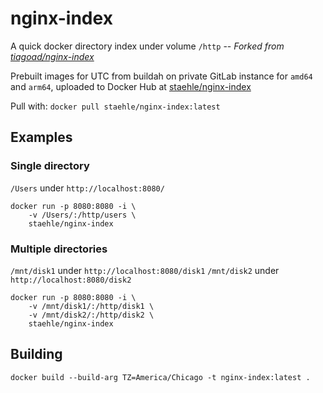 # nginx-index

A quick docker directory index under volume `/http` -- *Forked from [tiagoad/nginx-index](https://github.com/tiagoad/nginx-index)*

Prebuilt images for UTC from buildah on private GitLab instance for `amd64` and `arm64`, uploaded to Docker Hub at [staehle/nginx-index](https://hub.docker.com/r/staehle/nginx-index)

Pull with: `docker pull staehle/nginx-index:latest`

## Examples

### Single directory

`/Users` under `http://localhost:8080/`

```
docker run -p 8080:8080 -i \
    -v /Users/:/http/users \
    staehle/nginx-index
```

### Multiple directories

`/mnt/disk1` under `http://localhost:8080/disk1`
`/mnt/disk2` under `http://localhost:8080/disk2`

```
docker run -p 8080:8080 -i \
    -v /mnt/disk1/:/http/disk1 \
    -v /mnt/disk2/:/http/disk2 \ 
    staehle/nginx-index
```

## Building

```
docker build --build-arg TZ=America/Chicago -t nginx-index:latest .
```
